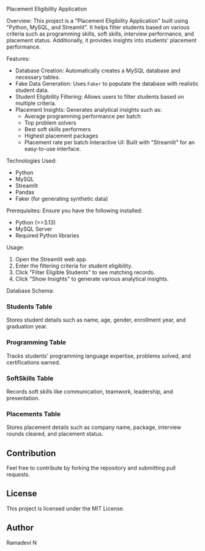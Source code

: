 Placement Eligibility Application

Overview:
This project is a "Placement Eligibility Application" built using "Python, MySQL, and Streamlit". It helps filter students based on various criteria such as programming skills, soft skills, interview performance, and placement status. Additionally, it provides insights into students' placement performance.

Features:
- Database Creation: Automatically creates a MySQL database and necessary tables.
- Fake Data Generation: Uses `Faker` to populate the database with realistic student data.
- Student Eligibility Filtering: Allows users to filter students based on multiple criteria.
- Placement Insights: Generates analytical insights such as:
  - Average programming performance per batch
  - Top problem solvers
  - Best soft skills performers
  - Highest placement packages
  - Placement rate per batch
  Interactive UI: Built with "Streamlit" for an easy-to-use interface.

Technologies Used:
- Python
- MySQL
- Streamlit
- Pandas
- Faker (for generating synthetic data)

Prerequisites:
Ensure you have the following installed:
- Python (>=3.13)
- MySQL Server
- Required Python libraries



Usage:
1. Open the Streamlit web app.
2. Enter the filtering criteria for student eligibility.
3. Click "Filter Eligible Students" to see matching records.
4. Click "Show Insights" to generate various analytical insights.

Database Schema:
### Students Table
Stores student details such as name, age, gender, enrollment year, and graduation year.

### Programming Table
Tracks students' programming language expertise, problems solved, and certifications earned.

### SoftSkills Table
Records soft skills like communication, teamwork, leadership, and presentation.

### Placements Table
Stores placement details such as company name, package, interview rounds cleared, and placement status.

## Contribution
Feel free to contribute by forking the repository and submitting pull requests.

## License
This project is licensed under the MIT License.

## Author
Ramadevi N

